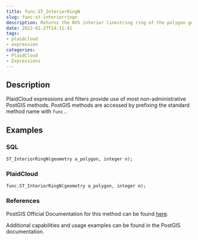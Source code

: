 ```yaml
---
title: func.ST_InteriorRingN
slug: func-st-interiorringn
description: Returns the Nth interior linestring ring of the polygon geometry
date: 2022-01-27T14:11:41
tags:
- plaidcloud
- expression
categories:
- PlaidCloud
- Expressions
---
```



## Description


PlaidCloud expressions and filters provide use of most non-administrative PostGIS methods. PostGIS methods are accessed by prefixing the standard method name with `func.`.



## Examples


### SQL



```
ST_InteriorRingN(geometry a_polygon, integer n);
```


### PlaidCloud



```
func.ST_InteriorRingN(geometry a_polygon, integer n);
```


### References


PostGIS Official Documentation for this method can be found [here](https://postgis.net/docs/manual-3.1/ST_InteriorRingN.html).



Additional capabilities and usage examples can be found in the PostGIS documentation.

